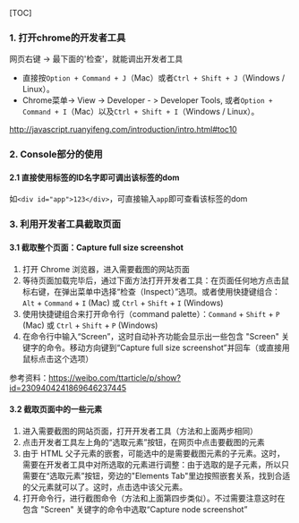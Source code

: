[TOC]

###  1. 打开chrome的开发者工具

网页右键 -> 最下面的'检查'，就能调出开发者工具

- 直接按`Option + Command + J`（Mac）或者`Ctrl + Shift + J`（Windows / Linux）。
- Chrome菜单-> View -> Developer - > Developer Tools, 或者`Option + Command + I`（Mac）以及`Ctrl + Shift + I`（Windows / Linux）。

http://javascript.ruanyifeng.com/introduction/intro.html#toc10

### 2. Console部分的使用

#### 2.1 直接使用标签的ID名字即可调出该标签的dom

如`<div id="app">123</div>`，可直接输入`app`即可查看该标签的dom

### 3. 利用开发者工具截取页面

#### 3.1 截取整个页面：Capture full size screenshot

1. 打开 Chrome 浏览器，进入需要截图的网站页面
2. 等待页面加载完毕后，通过下面方法打开开发者工具：在页面任何地方点击鼠标右键，在弹出菜单中选择“检查（Inspect）”选项。或者使用快捷键组合：`Alt` + `Command` + `I` (Mac) 或 `Ctrl` + `Shift` + `I` (Windows)
3. 使用快捷键组合来打开命令行（command palette）：`Command` + `Shift` + `P` (Mac) 或 `Ctrl` + `Shift` + `P` (Windows)
4. 在命令行中输入“Screen”，这时自动补齐功能会显示出一些包含 "Screen" 关键字的命令。移动方向键到“Capture full size screenshot”并回车（或直接用鼠标点击这个选项）

参考资料：https://weibo.com/ttarticle/p/show?id=2309404241869646237445

#### 3.2 截取页面中的一些元素

1. 进入需要截图的网站页面，打开开发者工具（方法和上面两步相同）
2. 点击开发者工具左上角的“选取元素”按钮，在网页中点击要截图的元素
3. 由于 HTML 父子元素的嵌套，可能选中的是需要截图元素的子元素。这时，需要在开发者工具中对所选取的元素进行调整：由于选取的是子元素，所以只需要在“选取元素”按钮，旁边的"Elements Tab"里边按照嵌套关系，找到合适的父元素就可以了。这时，点击选中该父元素。
4. 打开命令行，进行截图命令（方法和上面第四步类似）。不过需要注意这时在包含 "Screen" 关键字的命令中选取“Capture node screenshot”



